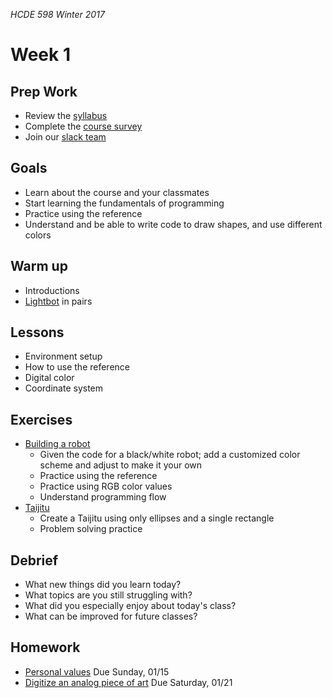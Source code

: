 _HCDE 598 Winter 2017_

# Week 1

## Prep Work
* Review the [syllabus](https://github.com/susanev/uw-stars-cse/blob/master/exploring-cs/syllabus.md)
* Complete the [course survey](https://goo.gl/forms/V75p1GdRxW1qq4Jn2)
* Join our [slack team](https://cse-stars.slack.com)

## Goals
* Learn about the course and your classmates
* Start learning the fundamentals of programming
* Practice using the reference
* Understand and be able to write code to draw shapes, and use different colors

## Warm up
* Introductions
* [Lightbot](exercises/lightbot.md) in pairs

## Lessons
* Environment setup
* How to use the reference
* Digital color
* Coordinate system

## Exercises
* [Building a robot](exercises/robot.md) 
  * Given the code for a black/white robot; add a customized color scheme and adjust to make it your own
  * Practice using the reference
  * Practice using RGB color values
  * Understand programming flow
* [Taijitu](exercises/taijitu.md)
  * Create a Taijitu using only ellipses and a single rectangle
  * Problem solving practice

## Debrief
* What new things did you learn today?
* What topics are you still struggling with?
* What did you especially enjoy about today's class?
* What can be improved for future classes?

## Homework
* [Personal values](homework/personal_values.md) Due Sunday, 01/15
* [Digitize an analog piece of art](homework/digitize.md) Due Saturday, 01/21